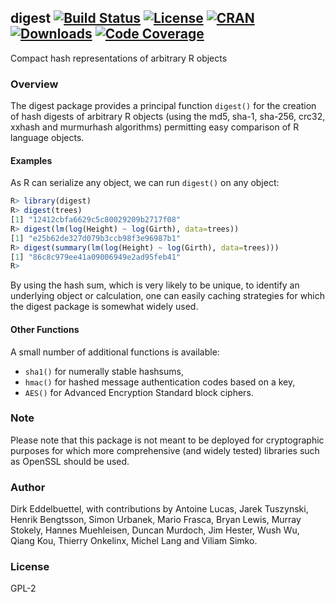 ## digest [![Build Status](https://travis-ci.org/eddelbuettel/digest.svg)](https://travis-ci.org/eddelbuettel/digest) [![License](http://img.shields.io/badge/license-GPL%20%28%3E=%202%29-brightgreen.svg?style=flat)](http://www.gnu.org/licenses/gpl-2.0.html) [![CRAN](http://www.r-pkg.org/badges/version/digest)](http://cran.r-project.org/package=digest) [![Downloads](http://cranlogs.r-pkg.org/badges/digest?color=brightgreen)](http://www.r-pkg.org/pkg/digest) [![Code Coverage](https://codecov.io/gh/eddelbuettel/digest/graph/badge.svg)](https://codecov.io/gh/eddelbuettel/digest)

Compact hash representations of arbitrary R objects

### Overview

The digest package provides a principal function `digest()` for the 
creation of hash digests of arbitrary R objects (using the md5, sha-1, 
sha-256, crc32, xxhash and murmurhash algorithms) permitting easy comparison
of R language objects.

#### Examples

As R can serialize any object, we can run `digest()` on any object:

```r
R> library(digest)
R> digest(trees)
[1] "12412cbfa6629c5c80029209b2717f08"
R> digest(lm(log(Height) ~ log(Girth), data=trees))
[1] "e25b62de327d079b3ccb98f3e96987b1"
R> digest(summary(lm(log(Height) ~ log(Girth), data=trees)))
[1] "86c8c979ee41a09006949e2ad95feb41"
R> 
```

By using the hash sum, which is very likely to be unique, to identify an
underlying object or calculation, one can easily caching strategies for which
the digest package is somewhat widely used.

#### Other Functions

A small number of additional functions is available:

- `sha1()` for numerally stable hashsums,
- `hmac()` for hashed message authentication codes based on a key,
- `AES()` for Advanced Encryption Standard block ciphers.

### Note

Please note that this package is not meant to be deployed for 
cryptographic purposes for which more comprehensive (and widely 
tested) libraries such as OpenSSL should be used.

### Author

Dirk Eddelbuettel, with contributions by Antoine Lucas, Jarek Tuszynski,
Henrik Bengtsson, Simon Urbanek, Mario Frasca, Bryan Lewis, Murray Stokely,
Hannes Muehleisen, Duncan Murdoch, Jim Hester, Wush Wu, Qiang Kou, Thierry
Onkelinx, Michel Lang and Viliam Simko.

### License

GPL-2

